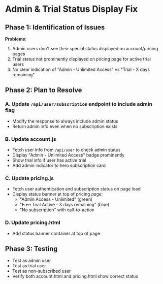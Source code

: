 # Admin & Trial Status Display Fix

## Phase 1: Identification of Issues

**Problems:**
1. Admin users don't see their special status displayed on account/pricing pages
2. Trial status not prominently displayed on pricing page for active trial users
3. No clear indication of "Admin - Unlimited Access" vs "Trial - X days remaining"

## Phase 2: Plan to Resolve

### A. Update `/api/user/subscription` endpoint to include admin flag
- Modify the response to always include admin status
- Return admin info even when no subscription exists

### B. Update account.js
- Fetch user info from `/api/user` to check admin status
- Display "Admin - Unlimited Access" badge prominently
- Show trial info if user has active trial
- Add admin indicator to hero subscription card

### C. Update pricing.js
- Fetch user authentication and subscription status on page load
- Display status banner at top of pricing page:
  - "Admin Access - Unlimited" (green)
  - "Free Trial Active - X days remaining" (blue)
  - "No subscription" with call-to-action

### D. Update pricing.html
- Add status banner container at top of page

## Phase 3: Testing

- Test as admin user
- Test as trial user
- Test as non-subscribed user
- Verify both account.html and pricing.html show correct status
